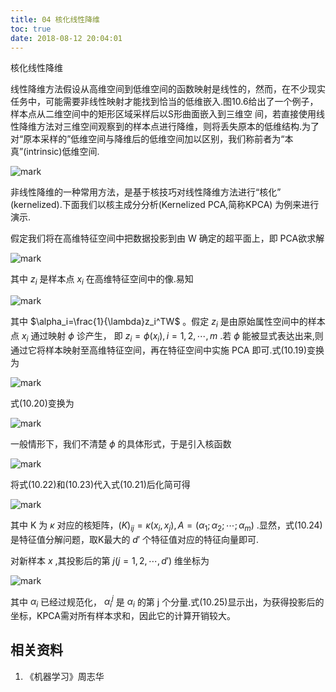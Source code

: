 ```yaml
---
title: 04 核化线性降维
toc: true
date: 2018-08-12 20:04:01
---
```







核化线性降维

线性降维方法假设从高维空间到低维空间的函数映射是线性的，然而，在不少现实任务中，可能需要非线性映射才能找到恰当的低维嵌入.图10.6给出了一个例子，样本点从二维空间中的矩形区域采样后以S形曲面嵌入到三维空 间，若直接使用线性降维方法对三维空间观察到的样本点进行降维，则将丢失原本的低维结构.为了对“原本采样的”低维空间与降维后的低维空间加以区别，我们称前者为“本真”(intrinsic)低维空间.


![mark](http://pacdb2bfr.bkt.clouddn.com/blog/image/180629/LmGdkc27L7.png?imageslim)


非线性降维的一种常用方法，是基于核技巧对线性降维方法进行“核化” (kernelized).下面我们以核主成分分析(Kernelized PCA,简称KPCA) 为例来进行演示.

假定我们将在高维特征空间中把数据投影到由 W 确定的超平面上，即 PCA欲求解

![mark](http://pacdb2bfr.bkt.clouddn.com/blog/image/180629/g5DHkDEkEH.png?imageslim)


其中 $z_i$ 是样本点 $x_i$ 在高维特征空间中的像.易知


![mark](http://pacdb2bfr.bkt.clouddn.com/blog/image/180629/03LAcgfGI5.png?imageslim)

其中 $\alpha_i=\frac{1}{\lambda}z_i^TW$ 。假定 $z_i$ 是由原始属性空间中的样本点 $x_i$ 通过映射 $\phi$ 诊产生， 即 $z_i=\phi(x_i),i=1,2,\cdots ,m$ .若 $\phi$ 能被显式表达出来,则通过它将样本映射至高维特征空间，再在特征空间中实施 PCA 即可.式(10.19)变换为

![mark](http://pacdb2bfr.bkt.clouddn.com/blog/image/180629/8eBg2a9IeH.png?imageslim)

式(10.20)变换为

![mark](http://pacdb2bfr.bkt.clouddn.com/blog/image/180629/cKeADeKGdG.png?imageslim)

一般情形下，我们不清楚 $\phi$ 的具体形式，于是引入核函数

![mark](http://pacdb2bfr.bkt.clouddn.com/blog/image/180629/ch8CGFE7li.png?imageslim)

将式(10.22)和(10.23)代入式(10.21)后化简可得

![mark](http://pacdb2bfr.bkt.clouddn.com/blog/image/180629/C981FciGf3.png?imageslim)

其中 K 为 $\kappa$ 对应的核矩阵，$(K)_{ij}=\kappa(x_i,x_j),A=(\alpha_1;\alpha_2;\cdots ;\alpha_m)$ .显然，式(10.24)是特征值分解问题，取K最大的 $d'$ 个特征值对应的特征向量即可.

对新样本 $x$ ,其投影后的第 $j(j = 1,2,\cdots ,d')$ 维坐标为

![mark](http://pacdb2bfr.bkt.clouddn.com/blog/image/180629/4ecbDdi31A.png?imageslim)


其中 $\alpha_i$ 已经过规范化， $\alpha_i^j$ 是 $\alpha_i$ 的第 j 个分量.式(10.25)显示出，为获得投影后的坐标，KPCA需对所有样本求和，因此它的计算开销较大。




## 相关资料
1. 《机器学习》周志华

